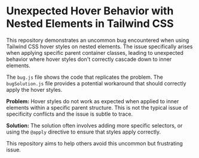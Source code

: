 # Unexpected Hover Behavior with Nested Elements in Tailwind CSS

This repository demonstrates an uncommon bug encountered when using Tailwind CSS hover styles on nested elements.  The issue specifically arises when applying specific parent container classes, leading to unexpected behavior where hover styles don't correctly cascade down to inner elements.

The `bug.js` file shows the code that replicates the problem. The `bugSolution.js` file provides a potential workaround that should correctly apply the hover styles.

**Problem:** Hover styles do not work as expected when applied to inner elements within a specific parent structure.  This is not the typical issue of specificity conflicts and the issue is subtle to trace.

**Solution:**  The solution often involves adding more specific selectors, or using the `@apply` directive to ensure that styles apply correctly.

This repository aims to help others avoid this uncommon but frustrating issue.